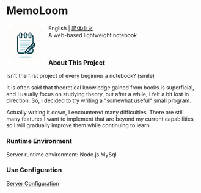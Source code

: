 # MemoLoom

<p>
  <img src="https://github.com/VanVodkaer/MemoLoom/blob/main/Logo.png?raw=true" alt="MemoLoom Logo" width="100" style="float: left; margin-right: 10px;"/>
  <span>English | <a href="https://github.com/VanVodkaer/MemoLoom/blob/main/README_zh-CN.md">简体中文</a></span>
  <br>
  A web-based lightweight notebook
</p>
<br>

### About This Project

Isn't the first project of every beginner a notebook? (smile)

It is often said that theoretical knowledge gained from books is superficial, and I usually focus on studying theory, but after a while, I felt a bit lost in direction. So, I decided to try writing a "somewhat useful" small program.

Actually writing it down, I encountered many difficulties. There are still many features I want to implement that are beyond my current capabilities, so I will gradually improve them while continuing to learn.

### Runtime Environment

Server runtime environment: Node.js MySql

### Use Configuration

[Server Configuration](https://github.com/VanVodkaer/MemoLoom/blob/main/document/server.md)
